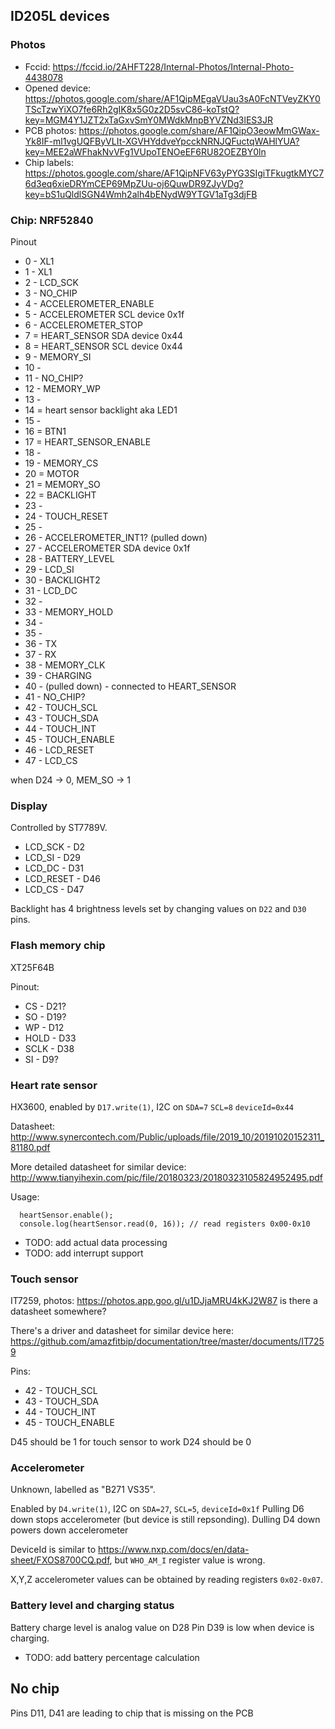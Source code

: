 ## ID205L devices

### Photos

- Fccid: https://fccid.io/2AHFT228/Internal-Photos/Internal-Photo-4438078
- Opened device: https://photos.google.com/share/AF1QipMEgaVUau3sA0FcNTVeyZKY0TScTzwYiXO7fe6Rh2gIK8x5G0z2D5svC86-koTstQ?key=MGM4Y1JZT2xTaGxvSmY0MWdkMnpBYVZNd3lES3JR
- PCB photos: https://photos.google.com/share/AF1QipO3eowMmGWax-Yk8IF-ml1vgUQFByVLIt-XGVHYddveYpcckNRNJQFuctqWAHlYUA?key=MEE2aWFhakNvVFg1VUpoTENOeEF6RU82OEZBY0ln
- Chip labels: https://photos.google.com/share/AF1QipNFV63yPYG3SIgiTFkugtkMYC76d3eq6xieDRYmCEP69MpZUu-oj6QuwDR9ZJyVDg?key=bS1uQldlSGN4Wmh2alh4bENydW9YTGV1aTg3djFB

### Chip: NRF52840

Pinout
- 0 - XL1
- 1 - XL1
- 2 - LCD_SCK
- 3 - NO_CHIP
- 4 - ACCELEROMETER_ENABLE
- 5 - ACCELEROMETER SCL device 0x1f
- 6 - ACCELEROMETER_STOP
- 7 = HEART_SENSOR SDA device 0x44
- 8 = HEART_SENSOR SCL device 0x44
- 9  - MEMORY_SI
- 10 - 
- 11 - NO_CHIP? 
- 12 - MEMORY_WP
- 13 - 
- 14 = heart sensor backlight aka LED1
- 15 - 
- 16 = BTN1
- 17 = HEART_SENSOR_ENABLE
- 18 - 
- 19 - MEMORY_CS
- 20 = MOTOR
- 21 = MEMORY_SO
- 22 = BACKLIGHT
- 23 - 
- 24 - TOUCH_RESET
- 25 - 
- 26 - ACCELEROMETER_INT1? (pulled down)
- 27 - ACCELEROMETER SDA device 0x1f
- 28 - BATTERY_LEVEL
- 29 - LCD_SI
- 30 - BACKLIGHT2
- 31 - LCD_DC
- 32 -
- 33 - MEMORY_HOLD
- 34 -
- 35 -
- 36 - TX
- 37 - RX
- 38 - MEMORY_CLK
- 39 - CHARGING
- 40 - (pulled down) - connected to HEART_SENSOR
- 41 - NO_CHIP?
- 42 - TOUCH_SCL
- 43 - TOUCH_SDA
- 44 - TOUCH_INT
- 45 - TOUCH_ENABLE
- 46 - LCD_RESET
- 47 - LCD_CS

when D24 -> 0, MEM_SO -> 1

### Display
Controlled by ST7789V.

- LCD_SCK - D2
- LCD_SI - D29
- LCD_DC - D31
- LCD_RESET - D46
- LCD_CS - D47

Backlight has 4 brightness levels set by changing values on `D22` and `D30` pins.

### Flash memory chip
XT25F64B

Pinout:
- CS - D21?
- SO - D19?
- WP - D12
- HOLD - D33
- SCLK - D38
- SI - D9?

### Heart rate sensor
HX3600, enabled by `D17.write(1)`, I2C on `SDA=7` `SCL=8` `deviceId=0x44`

Datasheet: http://www.synercontech.com/Public/uploads/file/2019_10/20191020152311_81180.pdf

More detailed datasheet for similar device: http://www.tianyihexin.com/pic/file/20180323/20180323105824952495.pdf

Usage: 
```
  heartSensor.enable();
  console.log(heartSensor.read(0, 16)); // read registers 0x00-0x10
```

- TODO: add actual data processing
- TODO: add interrupt support

### Touch sensor
IT7259, photos: https://photos.app.goo.gl/u1DJjaMRU4kKJ2W87 is there a datasheet somewhere?

There's a driver and datasheet for similar device here: https://github.com/amazfitbip/documentation/tree/master/documents/IT7259

Pins:
- 42 - TOUCH_SCL
- 43 - TOUCH_SDA
- 44 - TOUCH_INT
- 45 - TOUCH_ENABLE

D45 should be 1 for touch sensor to work
D24 should be 0

### Accelerometer
Unknown, labelled as "B271 VS35". 

Enabled by `D4.write(1)`, I2C on `SDA=27`, `SCL=5`, `deviceId=0x1f`
Pulling D6 down stops accelerometer (but device is still repsonding).
Dulling D4 down powers down accelerometer

DeviceId is similar to https://www.nxp.com/docs/en/data-sheet/FXOS8700CQ.pdf, but `WHO_AM_I` register value is wrong.

X,Y,Z accelerometer values can be obtained by reading registers `0x02-0x07`.

### Battery level and charging status

Battery charge level is analog value on D28
Pin D39 is low when device is charging.

- TODO: add battery percentage calculation

## No chip

Pins D11, D41 are leading to chip that is missing on the PCB
